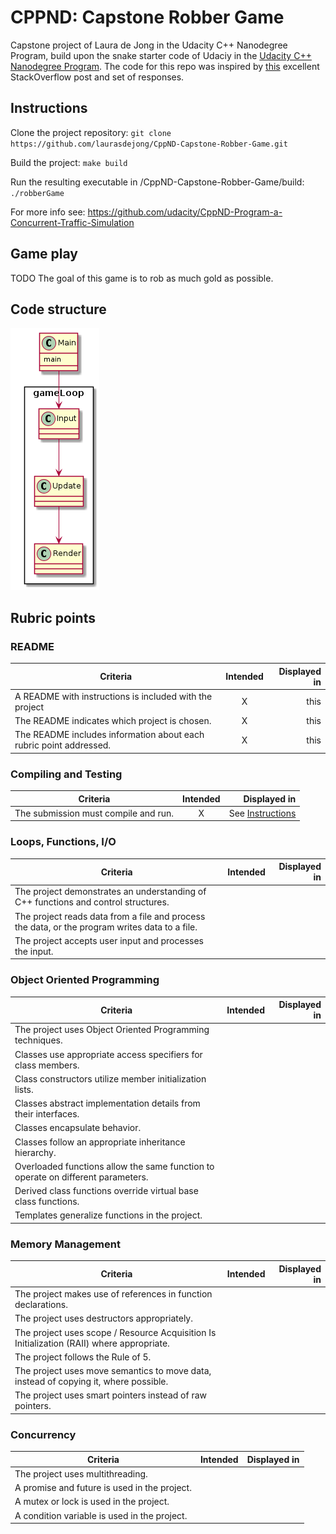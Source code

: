 # CPPND: Capstone Robber Game

Capstone project of Laura de Jong in the Udacity C++ Nanodegree Program, build upon the snake starter code of Udaciy in the [Udacity C++ Nanodegree Program](https://www.udacity.com/course/c-plus-plus-nanodegree--nd213). The code for this repo was inspired by [this](https://codereview.stackexchange.com/questions/212296/snake-game-in-c-with-sdl) excellent StackOverflow post and set of responses.


## Instructions

Clone the project repository:
    ```git clone https://github.com/laurasdejong/CppND-Capstone-Robber-Game.git```

Build the project: ```make build```

Run the resulting executable in <yourpath>/CppND-Capstone-Robber-Game/build: ```./robberGame```

For more info see: https://github.com/udacity/CppND-Program-a-Concurrent-Traffic-Simulation

## Game play
TODO
The goal of this game is to rob as much gold as possible.

## Code structure

<img src="doc/code_structure.png"/>

## Rubric points

### README
| Criteria       |Intended| Displayed in  |
| ------------- |:---:| ---------------:|
| A README with instructions is included with the project|X|this |
| The README indicates which project is chosen.|X|this |
| The README includes information about each rubric point addressed.|X|this|
### Compiling and Testing
| Criteria       |Intended| Displayed in  |
| ------------- |:---:| ---------------:|
| The submission must compile and run.|X| See [Instructions](#instructions)|
### Loops, Functions, I/O
| Criteria       |Intended| Displayed in  |
| ------------- |:---:| ---------------:|
| The project demonstrates an understanding of C++ functions and control structures.| | |
| The project reads data from a file and process the data, or the program writes data to a file.| | |
| The project accepts user input and processes the input.| | |
### Object Oriented Programming
| Criteria       |Intended| Displayed in  |
| ------------- |:---:| ---------------:|
| The project uses Object Oriented Programming techniques.| | |
| Classes use appropriate access specifiers for class members.| | |
| Class constructors utilize member initialization lists.| | |
| Classes abstract implementation details from their interfaces.| | |
| Classes encapsulate behavior.| | |
| Classes follow an appropriate inheritance hierarchy.| | |
| Overloaded functions allow the same function to operate on different parameters.| | |
| Derived class functions override virtual base class functions.| | |
| Templates generalize functions in the project.| | |
### Memory Management
| Criteria       |Intended| Displayed in  |
| ------------- |:---:| ---------------:|
| The project makes use of references in function declarations.| | |
| The project uses destructors appropriately.| | |
| The project uses scope / Resource Acquisition Is Initialization (RAII) where appropriate.| | |
| The project follows the Rule of 5.| | |
| The project uses move semantics to move data, instead of copying it, where possible.| | |
| The project uses smart pointers instead of raw pointers.| | |
### Concurrency
| Criteria       |Intended| Displayed in  |
| ------------- |:---:| ---------------:|
| The project uses multithreading.| | |
| A promise and future is used in the project.| | |
| A mutex or lock is used in the project.| | |
| A condition variable is used in the project.| | |
